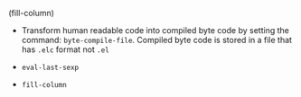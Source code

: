 
(fill-column)
- Transform human readable code into compiled byte code by setting the command: `byte-compile-file`. Compiled byte code is stored in a file that has `.elc` format not `.el`

- `eval-last-sexp`

- `fill-column`